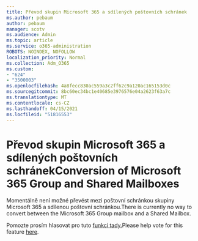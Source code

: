 ```yaml
---
title: Převod skupin Microsoft 365 a sdílených poštovních schránek
ms.author: pebaum
author: pebaum
manager: scotv
ms.audience: Admin
ms.topic: article
ms.service: o365-administration
ROBOTS: NOINDEX, NOFOLLOW
localization_priority: Normal
ms.collection: Adm_O365
ms.custom:
- "624"
- "3500003"
ms.openlocfilehash: 4a8fecc830ac559a3c2ff62c9a120ac165153d0c
ms.sourcegitcommit: 8bc60ec34bc1e40685e3976576e04a2623f63a7c
ms.translationtype: MT
ms.contentlocale: cs-CZ
ms.lasthandoff: 04/15/2021
ms.locfileid: "51816553"
---
```

# <a name="conversion-of-microsoft-365-group-and-shared-mailboxes"></a><span data-ttu-id="1d12a-102">Převod skupin Microsoft 365 a sdílených poštovních schránek</span><span class="sxs-lookup"><span data-stu-id="1d12a-102">Conversion of Microsoft 365 Group and Shared Mailboxes</span></span>

<span data-ttu-id="1d12a-103">Momentálně není možné převést mezi poštovní schránkou skupiny Microsoft 365 a sdílenou poštovní schránkou.</span><span class="sxs-lookup"><span data-stu-id="1d12a-103">There is currently no way to convert between the Microsoft 365 Group mailbox and a Shared Mailbox.</span></span>

<span data-ttu-id="1d12a-104">Pomozte prosím hlasovat pro tuto [funkci tady.](https://aka.ms/M365GroupToShared)</span><span class="sxs-lookup"><span data-stu-id="1d12a-104">Please help vote for this feature [here](https://aka.ms/M365GroupToShared).</span></span>
